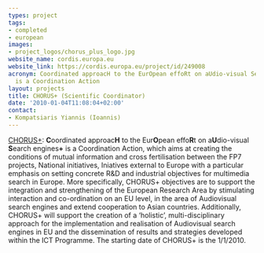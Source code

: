 ```yaml
---
types: project
tags:
- completed
- european
images:
- project_logos/chorus_plus_logo.jpg
website_name: cordis.europa.eu
website_link: https://cordis.europa.eu/project/id/249008
acronym: Coordinated approacH to the EurOpean effoRt on aUdio-visual Search engines+
  is a Coordination Action
layout: projects
title: CHORUS+ (Scientific Coordinator)
date: '2010-01-04T11:08:04+02:00'
contact: 
- Kompatsiaris Yiannis (Ioannis)
---
```

<p><a href="http://avmediasearch.eu/">CHORUS+</a>: <strong>C</strong>oordinated approac<strong>H</strong> to the Eur<strong>O</strong>pean effo<strong>R</strong>t on a<strong>U</strong>dio-visual <strong>S</strong>earch engines<strong>+</strong> is a Coordination Action, which aims at creating the conditions of mutual information and cross fertilisation between the FP7 projects, National initiatives, Iniatives external to Europe with a particular emphasis on setting concrete R&amp;D and industrial objectives for multimedia search in Europe. More specifically, CHORUS+ objectives are to support the integration and strengthening of the European Research Area by stimulating interaction and co-ordination on an EU level, in the area of Audiovisual search engines and extend cooperation to Asian countries. Additionally, CHORUS+ will support the creation of a ‘holistic’, multi-disciplinary approach for the implementation and realisation of Audiovisual search engines in EU and the dissemination of results and strategies developed within the ICT Programme. The starting date of CHORUS+ is the 1/1/2010.&nbsp;</p>
